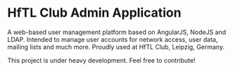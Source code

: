 # HfTL Club Admin Application
A web-based user management platform based on AngularJS, NodeJS and LDAP.
Intended to manage user accounts for network access, user data, mailing lists and much more.
Proudly used at HfTL Club, Leipzig, Germany.


This project is under heavy development.
Feel free to contribute!

